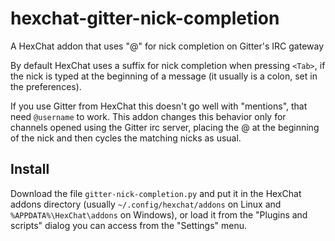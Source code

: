 # hexchat-gitter-nick-completion
A HexChat addon that uses "@" for nick completion on Gitter's IRC gateway


By default HexChat uses a suffix for nick completion when pressing `<Tab>`, if
the nick is typed at the beginning of a message (it usually is a colon, set in
the preferences).

If you use Gitter from HexChat this doesn't go well with "mentions", that need
`@username` to work. This addon changes this behavior only for channels opened
using the Gitter irc server, placing the @ at the beginning of the nick and then
cycles the matching nicks as usual.

## Install
Download the file `gitter-nick-completion.py` and put it in the HexChat addons
directory (usually `~/.config/hexchat/addons` on Linux and
`%APPDATA%\HexChat\addons` on Windows), or load it from the "Plugins and
scripts" dialog you can access from the "Settings" menu.